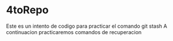 # 4toRepo
Este es un intento de codigo para practicar el comando git stash
A continuacion practicaremos comandos de recuperacion